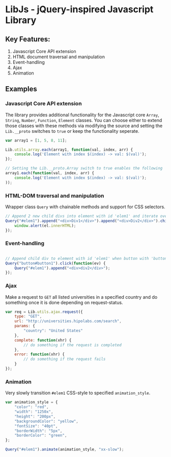 # LibJs - jQuery-inspired Javascript Library
## Key Features:
1. Javascript Core API extension
2. HTML document traversal and manipulation
3. Event-handling
4. Ajax
5. Animation

## Examples

### Javascript Core API extension

The library provides additional functionality for the Javascript core `Array`, `String`, `Number`, `Function`, `Element` classes. You can choose either to extend those classes with these methods via modifying the source and setting the `Lib.__proto` switches to `true` or keep the functionality seperate.
```javascript
var array1 = [1, 5, 8, 11];

Lib.utils.array.each(array1, function(val, index, arr) {
    console.log('Element with index $(index) -> val: $(val)'); 
});

// Setting the Lib.__proto.Array switch to true enables the following
array1.each(function(val, index, arr) {
    console.log('Element with index $(index) -> val: $(val)');
));
```

### HTML-DOM traversal and manipulation

 Wrapper class `Query` with chainable methods and support for CSS selectors.
 
```javascript
// Append 2 new child divs into element with id 'elem1' and iterate over its children.
Query("#elem1").append("<div>Div1</div>").append("<div>Div2</div>").children().each(function(el) {
    window.alert(el.innerHTML);
});
```

### Event-handling
```javascript

// Append child div to element with id 'elem1' when button with 'button1' id is clicked.
Query("button#button1").click(function(ev) {
    Query("#elem1").append("<div>div2</div>");
});
```

### Ajax
Make a request to `GET` all listed universities in a specified country and do something once it is done depending on request-status.
```javascript
var req = Lib.utils.ajax.request({
    type: "GET",
    url: "http://universities.hipolabs.com/search",
    params: {
        "country": "United States"
    },
    complete: function(xhr) {
        // do something if the request is completed
    },
    error: function(xhr) {
        // do something if the request fails
    }
});
```

### Animation

Very slowly transition `#elem1` CSS-style to specified `animation_style`.
```javascript
var animation_style = {
    "color": "red", 
    "width": "1250x", 
    "height": "200px", 
    "backgroundColor": "yellow",
    "fontSize": "40pt",
    "borderWidth": "5px",
    "borderColor": "green",
};

Query("#elem1").animate(animation_style, "xx-slow");
```
